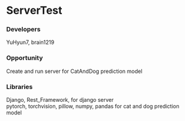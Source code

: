 # ServerTest

### Developers
YuHyun7, brain1219

### Opportunity
Create and run server for CatAndDog prediction model

### Libraries
Django, Rest_Framework, for django server<br/>
pytorch, torchvision, pillow, numpy, pandas for cat and dog prediction model
 
